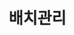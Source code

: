 ---
title: "배치관리"
linkTitle: "배치관리"
description: "배치관리"
url: /common-component/system-management/batch-manage/
menu:
  depth:
    weight: 2
    parent: "system-management"
    identifier: "batch-manage"
---